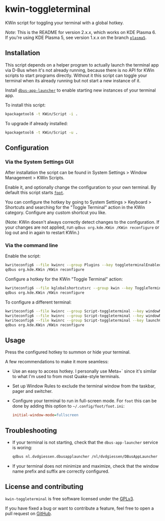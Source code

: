 # kwin-toggleterminal

KWin script for toggling your terminal with a global hotkey.

*Note*: This is the README for version 2.x.x, which works on KDE Plasma 6. If
you're using KDE Plasma 5, see version 1.x.x on the branch
[`plasma5`](https://github.com/DvdGiessen/kwin-toggleterminal/tree/plasma5).

## Installation

This script depends on a helper program to actually launch the terminal app via
D-Bus when it's not already running, because there is no API for KWin scripts to
start programs directly. Without it this script can toggle your terminal when
its already running but not start a new instance of it.

Install [`dbus-app-launcher`](https://github.com/DvdGiessen/dbus-app-launcher)
to enable starting new instances of your terminal app.

To install this script:

```sh
kpackagetool6 -t KWin/Script -i .
```

To upgrade if already installed:

```sh
kpackagetool6 -t KWin/Script -u .
```

## Configuration

### Via the System Settings GUI

After installation the script can be found in System Settings > Window
Management > KWin Scripts.

Enable it, and optionally change the configuration to your own terminal. By
default this script starts [`foot`](https://codeberg.org/dnkl/foot).

You can configure the hotkey by going to System Settings > Keyboard > Shortcuts
and searching for the "Toggle Terminal" action in the KWin category. Configure
any custom shortcut you like.

(Note: KWin doesn't always correctly detect changes to the configuration. If
your changes are not applied, run `qdbus org.kde.KWin /KWin reconfigure` or log
out and in again to restart KWin.)

### Via the command line

Enable the script:

```sh
kwriteconfig6 --file kwinrc --group Plugins --key toggleterminalEnabled true
qdbus org.kde.KWin /KWin reconfigure
```

Configure a hotkey for the KWin "Toggle Terminal" action:

```sh
kwriteconfig6 --file kglobalshortcutsrc --group kwin --key ToggleTerminal 'Meta+`,none,Toggle Terminal'
qdbus org.kde.KWin /KWin reconfigure
```

To configure a different terminal:

```sh
kwriteconfig6 --file kwinrc --group Script-toggleterminal --key windowNamePrefix foot
kwriteconfig6 --file kwinrc --group Script-toggleterminal --key windowNameSuffix ''
kwriteconfig6 --file kwinrc --group Script-toggleterminal --key launchCommand /usr/bin/foot
qdbus org.kde.KWin /KWin reconfigure
```

## Usage

Press the configured hotkey to summon or hide your terminal.

A few recommendations to make it more seamless:

- Use an easy to access hotkey. I personally use Meta+\` since it's similar to
  what I'm used to from most Quake-style terminals.
- Set up Window Rules to exclude the terminal window from the taskbar, pager and
  switcher.
- Configure your terminal to run in full-screen mode. For `foot` this can be
  done by adding this option to `~/.config/foot/foot.ini`:

  ```ini
  initial-window-mode=fullscreen
  ```

## Troubleshooting

- If your terminal is not starting, check that the `dbus-app-launcher` service is woring:

  ```sh
  qdbus nl.dvdgiessen.dbusapplauncher /nl/dvdgiessen/DBusAppLauncher nl.dvdgiessen.dbusapplauncher.Exec.Cmd /usr/bin/foot
  ```

- If your terminal does not minimize and maximize, check that the window name
  prefix and suffix are correctly configured.

## License and contributing

`kwin-toggleterminal` is free software licensed under the
[GPLv3](https://github.com/DvdGiessen/kwin-toggleterminal/blob/plasma6/LICENSE).

If you have fixed a bug or want to contribute a feature, feel free to open a
pull request on [GitHub](https://github.com/DvdGiessen/kwin-toggleterminal).
